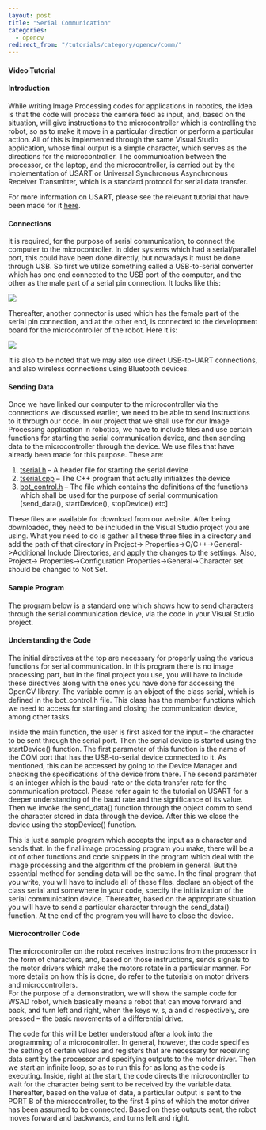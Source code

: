 ```yaml
---
layout: post
title: "Serial Communication"
categories:
  - opencv
redirect_from: "/tutorials/category/opencv/comm/"
---
```


#### Video Tutorial

#### Introduction

While writing Image Processing codes for applications in robotics, the idea is that the code will process the camera feed as input, and, based on the situation, will give instructions to the microcontroller which is controlling the robot, so as to make it move in a particular direction or perform a particular action. All of this is implemented through the same Visual Studio application, whose final output is a simple character, which serves as the directions for the microcontroller. The communication between the processor, or the laptop, and the microcontroller, is carried out by the implementation of USART or Universal Synchronous Asynchronous Receiver Transmitter, which is a standard protocol for serial data transfer.

For more information on USART, please see the relevant tutorial that have been made for it [here][1].

#### Connections

It is required, for the purpose of serial communication, to connect the computer to the microcontroller. In older systems which had a serial/parallel port, this could have been done directly, but nowadays it must be done through USB. So first we utilize something called a USB-to-serial converter which has one end connected to the USB port of the computer, and the other as the male part of a serial pin connection. It looks like this:

**![][2]**

Thereafter, another connector is used which has the female part of the serial pin connection, and at the other end, is connected to the development board for the microcontroller of the robot. Here it is:

**![][3]**

It is also to be noted that we may also use direct USB-to-UART connections, and also wireless connections using Bluetooth devices.

#### Sending Data

Once we have linked our computer to the microcontroller via the connections we discussed earlier, we need to be able to send instructions to it through our code. In our project that we shall use for our Image Processing application in robotics, we have to include files and use certain functions for starting the serial communication device, and then sending data to the microcontroller through the device. We use files that have already been made for this purpose. These are:

1. [tserial.h][4] – A header file for starting the serial device
2. [tserial.cpp][5] – The C++ program that actually initializes the device
3. [bot_control.h][6] – The file which contains the definitions of the functions which shall be used for the purpose of serial communication [send_data(), startDevice(), stopDevice() etc]

These files are available for download from our website. After being downloaded, they need to be included in the Visual Studio project you are using. What you need to do is gather all these three files in a directory and add the path of that directory in Project-><project-name> Properties->C/C++->General->Additional Include Directories, and apply the changes to the settings. Also, Project-><project-name> Properties->Configuration Properties->General->Character set should be changed to Not Set.

#### Sample Program

The program below is a standard one which shows how to send characters through the serial communication device, via the code in your Visual Studio project.

<script src="https://gist.github.com/anonymous/3914370.js"></script>

#### Understanding the Code

The initial directives at the top are necessary for properly using the various functions for serial communication. In this program there is no image processing part, but in the final project you use, you will have to include these directives along with the ones you have done for accessing the OpenCV library. The variable comm is an object of the class serial, which is defined in the bot_control.h file. This class has the member functions which we need to access for starting and closing the communication device, among other tasks.

Inside the main function, the user is first asked for the input – the character to be sent through the serial port. Then the serial device is started using the startDevice() function. The first parameter of this function is the name of the COM port that has the USB-to-serial device connected to it. As mentioned, this can be accessed by going to the Device Manager and checking the specifications of the device from there. The second parameter is an integer which is the baud-rate or the data transfer rate for the communication protocol. Please refer again to the tutorial on USART for a deeper understanding of the baud rate and the significance of its value. Then we invoke the send_data() function through the object comm to send the character stored in data through the device. After this we close the device using the stopDevice() function.

This is just a sample program which accepts the input as a character and sends that. In the final image processing program you make, there will be a lot of other functions and code snippets in the program which deal with the image processing and the algorithm of the problem in general. But the essential method for sending data will be the same. In the final program that you write, you will have to include all of these files, declare an object of the class serial and somewhere in your code, specify the initialization of the serial communication device. Thereafter, based on the appropriate situation you will have to send a particular character through the send_data() function. At the end of the program you will have to close the device.

#### Microcontroller Code

<script src="https://gist.github.com/anonymous/b185e0284649f3f03e6b.js"></script>

The microcontroller on the robot receives instructions from the processor in the form of characters, and, based on those instructions, sends signals to the motor drivers which make the motors rotate in a particular manner. For more details on how this is done, do refer to the tutorials on motor drivers and microcontrollers.  
For the purpose of a demonstration, we will show the sample code for WSAD robot, which basically means a robot that can move forward and back, and turn left and right, when the keys w, s, a and d respectively, are pressed – the basic movements of a differential drive.

The code for this will be better understood after a look into the programming of a microcontroller. In general, however, the code specifies the setting of certain values and registers that are necessary for receiving data sent by the processor and specifying outputs to the motor driver. Then we start an infinite loop, so as to run this for as long as the code is executing. Inside, right at the start, the code directs the microcontroller to wait for the character being sent to be received by the variable data.  
Thereafter, based on the value of data, a particular output is sent to the PORT B of the microcontroller, to the first 4 pins of which the motor driver has been assumed to be connected. Based on these outputs sent, the robot moves forward and backwards, and turns left and right.

[1]: http://robotix.in/tutorials/category/avr/usart
[2]: https://lh6.googleusercontent.com/75vKpBwr7FrFmQhMVC4irAldmQsF9y_PA3tIAIm94icVoKmut8fb43NgiX5n_sxYPDkLKdOZF9wmqneIEKd2m30o4jPMVKZJfZXECfdqxVMBf2De8MU
[3]: https://lh5.googleusercontent.com/TlFs3uYIcYzoms784M07ibZmRdd7KUux5PUDCp7bhnV2GaSL4ttzhrqGNtpEL9fLXaSfbsc3HB1VLm3a0awgfT3FXKJf8Xvn1JuotytbZc2sS9Za5qA
[4]: http://robotix.in/samplecode/tserial.h
[5]: http://robotix.in/samplecode/tserial.cpp
[6]: http://robotix.in/samplecode/bot_control.h
